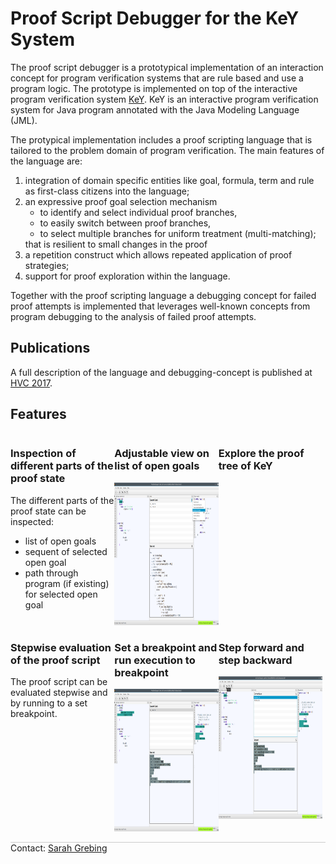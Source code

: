 <style>

        #content {
            width: 60em;
            margin: auto;
            border: 1px #ccc solid;
            border-bottom-left-radius: 2em;
            border-top-right-radius: 2em;
            background: ghostwhite;
            padding: 2em;
        }

        .column>div{
            float: left;
            width: 33%;
            text-align: left;
        }

        .column img {
            width: 150px;
            text-align: center;
        }
</style>

<h1>Proof Script Debugger for the KeY System</h1>

<p>The proof script debugger is a prototypical implementation
of an interaction concept for program verification systems that are rule based and
use a program logic.
The prototype is implemented on top of the interactive program verification system
<a href="http://www.key-project.org">KeY</a>. KeY is an interactive program verification
system for Java program annotated with the Java Modeling Language (JML).
</p>

<p>
The protypical implementation includes a proof scripting language that is tailored to the
problem domain of program verification.
The main features of the language are:
<ol>
<li> integration of domain specific entities like goal, formula, term and rule as
first-class citizens into the language;</li>
<li> an expressive proof goal selection mechanism
<ul>
    <li>to identify and select individual proof branches,</li>
    <li>to easily switch between proof branches,</li>
    <li>to select multiple branches for uniform treatment (multi-matching);</li>
</ul>
that is resilient to small changes in the proof</li>
<li> a repetition construct which allows repeated application of proof strategies;</li>
<li> support for proof exploration within the language.</li>


</ol>
Together with the proof scripting language a debugging concept for failed proof attempts
is implemented that leverages well-known concepts from program debugging to
the analysis of failed proof attempts.

</p>
<h2>Publications</h2>
A full description of the language and debugging-concept is published at <a href="">HVC 2017</a>.

<h2>Features</h2>

<div class="column">
    <div >
        <h3>Inspection of different parts of the proof state</h3>
        <p> 
        The different parts of the proof state can be inspected:
        <ul>
         <li>list of open goals</li>
         <li>sequent of selected open goal</li>
         <li>path through program (if existing) for selected open goal</li>
         </ul>
        </p> 
    </div>
    <div >
        <h3>Adjustable view on list of open goals</h3>
        <img src="img/simpleJavaGoalList.png" style="width:304px;height:228px;"  />
    </div>
    <div >
        <h3>Explore the proof tree of KeY</h3>
    </div>
</div>
<div style="clear: both;"/>
    <div class="column">
        <div >
            <h3>Stepwise evaluation of the proof script</h3>
            <p>
            The proof script can be evaluated stepwise and by running to a set breakpoint.
            </p>
        </div>
        <div >
            <h3>Set a breakpoint and run execution to breakpoint</h3>
             <img src="img/simpleJava2.png"  style="width:304px;height:228px;"/>
        </div>
        <div > 
            <h3> Step forward and step backward</h3>
            <img src="img/simpleJavaStep.png" style="width:304px;height:228px;" />
        </div>
    </div>
    <div style="clear: both;"/> 
    <p>
<footer style="border-top: #ccc 1px solid">
            Contact: <a href="https://formal.iti.kit.edu/~grebing/">Sarah Grebing</a>
        </footer>
        </p>

